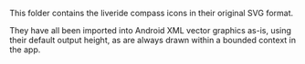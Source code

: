 This folder contains the liveride compass icons in their original SVG format.

They have all been imported into Android XML vector graphics as-is, using their default output
height, as are always drawn within a bounded context in the app.
